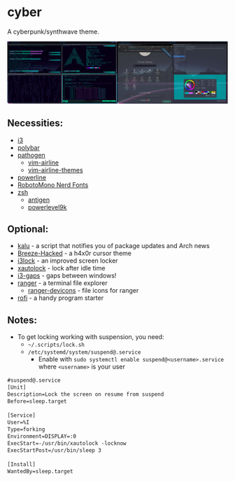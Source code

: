 # cyber
A cyberpunk/synthwave theme.

![Screenshot](/screenshots/cyber.png?raw=true "cyber")

## Necessities:
* [i3](https://github.com/i3/i3)
* [polybar](https://github.com/jaagr/polybar)
* [pathogen](https://github.com/tpope/vim-pathogen)
    * [vim-airline](https://github.com/vim-airline/vim-airline)
    * [vim-airline-themes](https://github.com/vim-airline/vim-airline-themes)
* [powerline](https://github.com/powerline/fonts)
* [RobotoMono Nerd Fonts](https://github.com/ryanoasis/nerd-fonts)
* [zsh](http://www.zsh.org/)
    * [antigen](https://github.com/zsh-users/antigen)
    * [powerlevel9k](https://github.com/bhilburn/powerlevel9k)

## Optional:
* [kalu](https://jjacky.com/kalu/) - a script that notifies you of package updates and Arch news
* [Breeze-Hacked](https://kver.wordpress.com/2015/01/09/curses-i-mean-cursors/) - a h4x0r cursor theme
* [i3lock](https://github.com/i3/i3lock) - an improved screen locker
* [xautolock](https://github.com/l0b0/xautolock) - lock after idle time
* [i3-gaps](https://github.com/Airblader/i3) - gaps between windows!
* [ranger](https://github.com/ranger/ranger) - a terminal file explorer
    * [ranger-devicons](https://github.com/alexanderjeurissen/ranger_devicons) - file icons for ranger
* [rofi](https://github.com/DaveDavenport/rofi) - a handy program starter

## Notes:
* To get locking working with suspension, you need:
    * ``~/.scripts/lock.sh``
    * ``/etc/systemd/system/suspend@.service``
        * Enable with `sudo systemctl enable suspend@<username>.service` where `<username>` is your user
```systemd
#suspend@.service
[Unit]
Description=Lock the screen on resume from suspend
Before=sleep.target

[Service]
User=%I
Type=forking
Environment=DISPLAY=:0
ExecStart=-/usr/bin/xautolock -locknow
ExecStartPost=/usr/bin/sleep 3

[Install]
WantedBy=sleep.target
```
